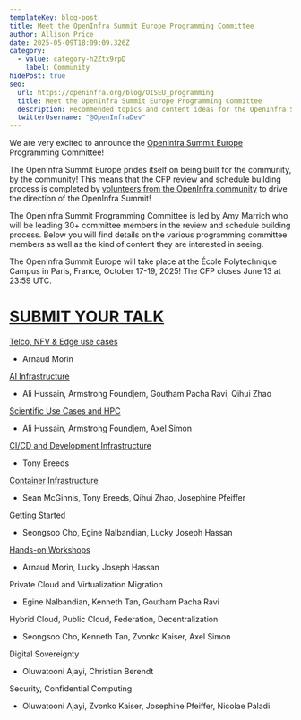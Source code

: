 ```yaml
---
templateKey: blog-post
title: Meet the OpenInfra Summit Europe Programming Committee
author: Allison Price
date: 2025-05-09T18:09:09.326Z
category:
  - value: category-h2Ztx9rpD
    label: Community
hidePost: true
seo:
  url: https://openinfra.org/blog/OISEU_programming
  title: Meet the OpenInfra Summit Europe Programming Committee
  description: Recommended topics and content ideas for the OpenInfra Summit Europe
  twitterUsername: "@OpenInfraDev"
---
```

We are very excited to announce the [OpenInfra Summit Europe](https://summit2025.openinfra.org/) Programming Committee!

The OpenInfra Summit Europe prides itself on being built for the community, by the community! This means that the CFP review and schedule building process is completed by [volunteers from the OpenInfra community](https://summit2025.openinfra.org/who-we-are/) to drive the direction of the OpenInfra Summit!

The OpenInfra Summit Programming Committee is led by Amy Marrich who will be leading 30+ committee members in the review and schedule building process. Below you will find details on the various programming committee members as well as the kind of content they are interested in seeing.

The OpenInfra Summit Europe will take place at the École Polytechnique Campus in Paris, France, October 17-19, 2025! The CFP closes June 13 at 23:59 UTC.

# [SUBMIT YOUR TALK](https://summit2025.openinfra.org/cfp/)

[Telco, NFV & Edge use cases](https://openinfra.org/blog/OISEU_programming_telco_nfv_edge)

* Arnaud Morin

[AI Infrastructure](https://openinfra.org/blog/OISEU_programming_AI)

* Ali Hussain, Armstrong Foundjem, Goutham Pacha Ravi, Qihui Zhao

[Scientific Use Cases and HPC](https://openinfra.org/blog/OISEU_programming_hpc)

* Ali Hussain, Armstrong Foundjem, Axel Simon

[CI/CD and Development Infrastructure](https://openinfra.org/blog/OISEU_programming_cicd)

* Tony Breeds

[Container Infrastructure](https://openinfra.org/blog/OISEU_programming_container)

* [](https://openinfra.org/blog/OISEU_programming_container)Sean McGinnis, Tony Breeds, Qihui Zhao, Josephine Pfeiffer

[Getting Started](https://openinfra.org/blog/OISEU_programming_started)

* Seongsoo Cho, Egine Nalbandian, Lucky Joseph Hassan

[Hands-on Workshops](https://openinfra.org/blog/OISEU_programming_workshop)

* Arnaud Morin, Lucky Joseph Hassan

Private Cloud and Virtualization Migration

* Egine Nalbandian, Kenneth Tan, Goutham Pacha Ravi

Hybrid Cloud, Public Cloud, Federation, Decentralization

* Seongsoo Cho, Kenneth Tan, Zvonko Kaiser, Axel Simon

Digital Sovereignty

* Oluwatooni Ajayi, Christian Berendt

Security, Confidential Computing

* Oluwatooni Ajayi, Zvonko Kaiser, Josephine Pfeiffer, Nicolae Paladi